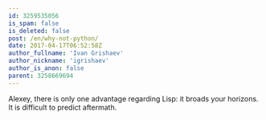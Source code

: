 ```yaml
---
id: 3259535056
is_spam: false
is_deleted: false
post: /en/why-not-python/
date: 2017-04-17T06:52:58Z
author_fullname: 'Ivan Grishaev'
author_nickname: 'igrishaev'
author_is_anon: false
parent: 3258669694
---
```


<p>Alexey, there is only one advantage regarding Lisp: it broads your horizons. It is difficult to predict aftermath.</p>
